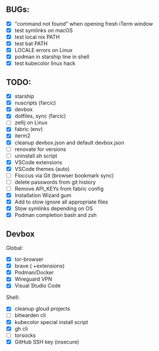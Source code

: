 ## BUGs:
- [X] "command not found" when opening fresh iTerm window
- [X] test symlinks on macOS
- [X] test local nix PATH
- [X] test bat PATH
- [X] LOCALE errors on Linux
- [X] podman in starship line in shell
- [X] test kubecolor linux hack

## TODO:
- [X] starship
- [X] nuscripts (farcic)
- [X] devbox
- [X] dotfiles, sync (farcic)
- [ ] zellij on Linux
- [X] fabric (env)
- [X] iterm2
- [X] cleanup devbox.json and default devbox.json
- [ ] renovate for versions
- [ ] uninstall.sh script
- [X] VSCode extensions
- [X] VSCode themes (auto)
- [ ] Floccus via Git (browser bookmark sync)
- [ ] delete passwords from git history
- [ ] Remove API_KEYs from fabric config
- [X] Installation Wizard gum 
- [X] Add to stow ignore all appropriate files
- [X] Stow symlinks depending on OS
- [X] Podman completion bash and zsh

## Devbox
Global:
- [X] tor-browser
- [X] brave ( +extensions)
- [X] Podman/Docker
- [X] Wireguard VPN
- [X] Visual Studio Code

Shell:
- [X] cleanup gloud projects
- [ ] bitwarden cli
- [X] kubecolor special install script
- [X] gh cli
- [ ] torsocks
- [X] GitHub SSH key (insecure)
